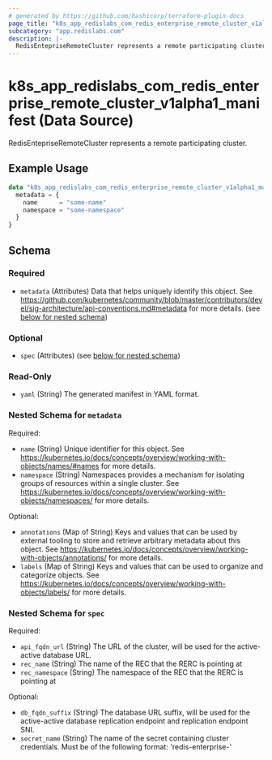 ```yaml
---
# generated by https://github.com/hashicorp/terraform-plugin-docs
page_title: "k8s_app_redislabs_com_redis_enterprise_remote_cluster_v1alpha1_manifest Data Source - terraform-provider-k8s"
subcategory: "app.redislabs.com"
description: |-
  RedisEntepriseRemoteCluster represents a remote participating cluster.
---
```


# k8s_app_redislabs_com_redis_enterprise_remote_cluster_v1alpha1_manifest (Data Source)

RedisEntepriseRemoteCluster represents a remote participating cluster.

## Example Usage

```terraform
data "k8s_app_redislabs_com_redis_enterprise_remote_cluster_v1alpha1_manifest" "example" {
  metadata = {
    name      = "some-name"
    namespace = "some-namespace"
  }
}
```

<!-- schema generated by tfplugindocs -->
## Schema

### Required

- `metadata` (Attributes) Data that helps uniquely identify this object. See https://github.com/kubernetes/community/blob/master/contributors/devel/sig-architecture/api-conventions.md#metadata for more details. (see [below for nested schema](#nestedatt--metadata))

### Optional

- `spec` (Attributes) (see [below for nested schema](#nestedatt--spec))

### Read-Only

- `yaml` (String) The generated manifest in YAML format.

<a id="nestedatt--metadata"></a>
### Nested Schema for `metadata`

Required:

- `name` (String) Unique identifier for this object. See https://kubernetes.io/docs/concepts/overview/working-with-objects/names/#names for more details.
- `namespace` (String) Namespaces provides a mechanism for isolating groups of resources within a single cluster. See https://kubernetes.io/docs/concepts/overview/working-with-objects/namespaces/ for more details.

Optional:

- `annotations` (Map of String) Keys and values that can be used by external tooling to store and retrieve arbitrary metadata about this object. See https://kubernetes.io/docs/concepts/overview/working-with-objects/annotations/ for more details.
- `labels` (Map of String) Keys and values that can be used to organize and categorize objects. See https://kubernetes.io/docs/concepts/overview/working-with-objects/labels/ for more details.


<a id="nestedatt--spec"></a>
### Nested Schema for `spec`

Required:

- `api_fqdn_url` (String) The URL of the cluster, will be used for the active-active database URL.
- `rec_name` (String) The name of the REC that the RERC is pointing at
- `rec_namespace` (String) The namespace of the REC that the RERC is pointing at

Optional:

- `db_fqdn_suffix` (String) The database URL suffix, will be used for the active-active database replication endpoint and replication endpoint SNI.
- `secret_name` (String) The name of the secret containing cluster credentials. Must be of the following format: 'redis-enterprise-<RERC name>'
